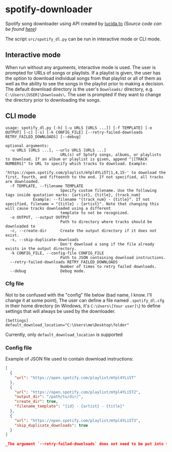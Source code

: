 # spotify-downloader

Spotify song downloader using API created by [lucida.to](https://lucida.to/) _(Source code can be found [here](https://git.gay/lucida/lucida))_

The script `src/spotify_dl.py` can be run in interactive mode or CLI mode.

## Interactive mode

When run without any arguments, interactive mode is used.  The user is prompted for URLs of songs or playlists.  If a playlist is given, the user has the option to download individual songs from that playlist or all of them as well as the ability to see the songs in the playlist prior to making a decision.  The default download directory is the user's `Downloads/` directory, e.g. `C:\Users\[USER]\Downloads\`.  The user is prompted if they want to change the directory prior to downloading the songs.

## CLI mode

```shell
usage: spotify_dl.py [-h] [-u URLS [URLS ...]] [-f TEMPLATE] [-o OUTPUT] [-c] [-s] [-k CONFIG_FILE] [--retry-failed-downloads RETRY_FAILED_DOWNLOADS] [--debug]

optional arguments:
  -u URLS [URLS ...], --urls URLS [URLS ...]
                        URL(s) of Sptofy songs, albums, or playlists to download. If an album or playlist is given, append "|[TRACK NUMBERS]" to URL to specify which tracks to download. Example:
                        'https://open.spotify.com/playlist/mYpl4YLi5T|1,4,15-' to download the first, fourth, and fifteenth to the end. If not specified, all tracks are downloaded.
  -f TEMPLATE, --filename TEMPLATE
                        Specify custom filename. Use the following tags inside quotation marks: {artist}, {title}, {track_num}
			Example: --filename "{track_num} - {title}". If not specified, filename = "{title} - {artist}". Note that changing this will cause tracks downloaded using a different 
                        template to not be recognized.
  -o OUTPUT, --output OUTPUT
                        Path to directory where tracks should be downloaded to
  -c, --create-dir      Create the output directory if it does not exist.
  -s, --skip-duplicate-downloads
                        Don't download a song if the file already exists in the output directory.
  -k CONFIG_FILE, --config-file CONFIG_FILE
                        Path to JSON containing download instructions.
  --retry-failed-downloads RETRY_FAILED_DOWNLOADS
                        Number of times to retry failed downloads.
  --debug               Debug mode.
```

### Cfg file

Not to be confused with the "config" file below (bad name, I know. I'll change it at some point), The user can define a file named `.spotify_dl.cfg` in their home directory (in Windows, it's `C:\Users\[Your user]\`) to define settings that will always be used by the downloader.  

```
[Settings]
default_download_location="C:\Users\me\Desktop\folder"
```

Currently, only `default_download_location` is supported


### Config file

Example of JSON file used to contain download instructions:

```json
[
  {
    "url": "https://open.spotify.com/playlist/mYpl4YLi5T"
  },
  {
    "url": "https://open.spotify.com/playlist/mYpl4YLi5T2",
    "output_dir": "/path/to/dir/",
    "create_dir": true,
    "filename_template": "{id} - {artist} - {title}"
  },
  {
    "url": "https://open.spotify.com/playlist/mYpl4YLi5T3",
    "skip_duplicate_downloads": true
  }
]

_The argument `--retry-failed-downloads` does not need to be put into the config JSON.  It should be run when using the `--config-file` arg, e.g., `spotify_dl --config-file path/to/config.json --retry-failed-downloads 3`_
```
